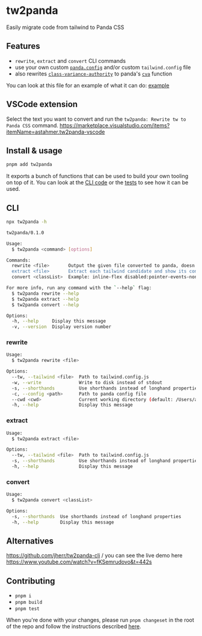 # tw2panda

Easily migrate code from tailwind to Panda CSS

## Features

- `rewrite`, `extract` and `convert` CLI commands
- use your own custom [`panda.config`](https://panda-css.com/docs/references/config) and/or custom `tailwind.config`
  file
- also rewrites [`class-variance-authority`](https://cva.style/docs) to panda's
  [`cva`](https://panda-css.com/docs/concepts/recipes#atomic-recipe-or-cva) function

You can look at this file for an example of what it can do:
[example](./packages/tw2panda/tests/rewrite-tw-file-content-to-panda.test.ts)

## VSCode extension

Select the text you want to convert and run the `tw2panda: Rewrite tw to Panda CSS` command.
https://marketplace.visualstudio.com/items?itemName=astahmer.tw2panda-vscode

## Install & usage

```sh
pnpm add tw2panda
```

It exports a bunch of functions that can be used to build your own tooling on top of it. You can look at the
[CLI code](packages/tw2panda/src/cli.ts) or the
[tests](packages/tw2panda/tests/rewrite-tw-file-content-to-panda.test.ts) to see how it can be used.

## CLI

```sh
npx tw2panda -h
```

```sh
tw2panda/0.1.0

Usage:
  $ tw2panda <command> [options]

Commands:
  rewrite <file>       Output the given file converted to panda, doesn't actually write to disk unless using -w
  extract <file>       Extract each tailwind candidate and show its converted output, doesn't actually write to disk
  convert <classList>  Example: inline-flex disabled:pointer-events-none underline-offset-4

For more info, run any command with the `--help` flag:
  $ tw2panda rewrite --help
  $ tw2panda extract --help
  $ tw2panda convert --help

Options:
  -h, --help     Display this message
  -v, --version  Display version number
```

### rewrite

```sh
Usage:
  $ tw2panda rewrite <file>

Options:
  --tw, --tailwind <file>  Path to tailwind.config.js
  -w, --write              Write to disk instead of stdout
  -s, --shorthands         Use shorthands instead of longhand properties
  -c, --config <path>      Path to panda config file
  --cwd <cwd>              Current working directory (default: /Users/astahmer/dev/alex/tailwind-to-css-in-js/packages/tw2panda)
  -h, --help               Display this message
```

### extract

```sh
Usage:
  $ tw2panda extract <file>

Options:
  --tw, --tailwind <file>  Path to tailwind.config.js
  -s, --shorthands         Use shorthands instead of longhand properties
  -h, --help               Display this message
```

### convert

```sh
Usage:
  $ tw2panda convert <classList>

Options:
  -s, --shorthands  Use shorthands instead of longhand properties
  -h, --help        Display this message
```

## Alternatives

https://github.com/jherr/tw2panda-cli / you can see the live demo here
https://www.youtube.com/watch?v=fKSemrudovo&t=442s

## Contributing

- `pnpm i`
- `pnpm build`
- `pnpm test`

When you're done with your changes, please run `pnpm changeset` in the root of the repo and follow the instructions
described [here](https://github.com/changesets/changesets/blob/main/docs/intro-to-using-changesets.md).
